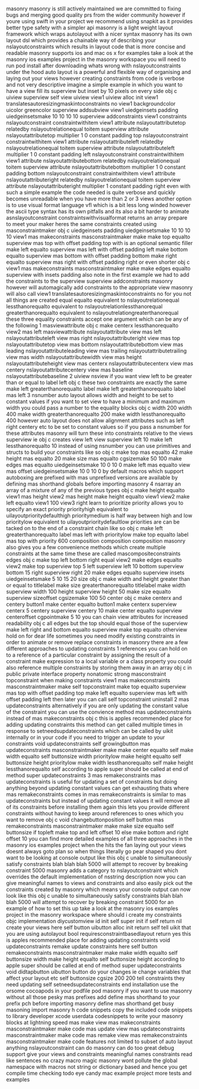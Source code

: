 masonry masonry is still actively maintained we are committed to fixing bugs and merging good quality prs from the wider community however if youre using swift in your project we recommend using snapkit as it provides better type safety with a simpler api masonry is a light weight layout framework which wraps autolayout with a nicer syntax masonry has its own layout dsl which provides a chainable way of describing your nslayoutconstraints which results in layout code that is more concise and readable masonry supports ios and mac os x for examples take a look at the masonry ios examples project in the masonry workspace you will need to run pod install after downloading whats wrong with nslayoutconstraints under the hood auto layout is a powerful and flexible way of organising and laying out your views however creating constraints from code is verbose and not very descriptive imagine a simple example in which you want to have a view fill its superview but inset by 10 pixels on every side obj c uiview superview self view uiview view1 uiview alloc init view1 translatesautoresizingmaskintoconstraints no view1 backgroundcolor uicolor greencolor superview addsubview view1 uiedgeinsets padding uiedgeinsetsmake 10 10 10 10 superview addconstraints view1 constraints nslayoutconstraint constraintwithitem view1 attribute nslayoutattributetop relatedby nslayoutrelationequal toitem superview attribute nslayoutattributetop multiplier 1 0 constant padding top nslayoutconstraint constraintwithitem view1 attribute nslayoutattributeleft relatedby nslayoutrelationequal toitem superview attribute nslayoutattributeleft multiplier 1 0 constant padding left nslayoutconstraint constraintwithitem view1 attribute nslayoutattributebottom relatedby nslayoutrelationequal toitem superview attribute nslayoutattributebottom multiplier 1 0 constant padding bottom nslayoutconstraint constraintwithitem view1 attribute nslayoutattributeright relatedby nslayoutrelationequal toitem superview attribute nslayoutattributeright multiplier 1 constant padding right even with such a simple example the code needed is quite verbose and quickly becomes unreadable when you have more than 2 or 3 views another option is to use visual format language vfl which is a bit less long winded however the ascii type syntax has its own pitfalls and its also a bit harder to animate asnslayoutconstraint constraintswithvisualformat returns an array prepare to meet your maker heres the same constraints created using masconstraintmaker obj c uiedgeinsets padding uiedgeinsetsmake 10 10 10 10 view1 mas makeconstraints masconstraintmaker make make top equalto superview mas top with offset padding top with is an optional semantic filler make left equalto superview mas left with offset padding left make bottom equalto superview mas bottom with offset padding bottom make right equalto superview mas right with offset padding right or even shorter obj c view1 mas makeconstraints masconstraintmaker make make edges equalto superview with insets padding also note in the first example we had to add the constraints to the superview superview addconstraints masonry however will automagically add constraints to the appropriate view masonry will also call view1 translatesautoresizingmaskintoconstraints no for you not all things are created equal equalto equivalent to nslayoutrelationequal lessthanorequalto equivalent to nslayoutrelationlessthanorequal greaterthanorequalto equivalent to nslayoutrelationgreaterthanorequal these three equality constraints accept one argument which can be any of the following 1 masviewattribute obj c make centerx lessthanorequalto view2 mas left masviewattribute nslayoutattribute view mas left nslayoutattributeleft view mas right nslayoutattributeright view mas top nslayoutattributetop view mas bottom nslayoutattributebottom view mas leading nslayoutattributeleading view mas trailing nslayoutattributetrailing view mas width nslayoutattributewidth view mas height nslayoutattributeheight view mas centerx nslayoutattributecenterx view mas centery nslayoutattributecentery view mas baseline nslayoutattributebaseline 2 uiview nsview if you want view left to be greater than or equal to label left obj c these two constraints are exactly the same make left greaterthanorequalto label make left greaterthanorequalto label mas left 3 nsnumber auto layout allows width and height to be set to constant values if you want to set view to have a minimum and maximum width you could pass a number to the equality blocks obj c width 200 width 400 make width greaterthanorequalto 200 make width lessthanorequalto 400 however auto layout does not allow alignment attributes such as left right centery etc to be set to constant values so if you pass a nsnumber for these attributes masonry will turn these into constraints relative to the views superview ie obj c creates view left view superview left 10 make left lessthanorequalto 10 instead of using nsnumber you can use primitives and structs to build your constraints like so obj c make top mas equalto 42 make height mas equalto 20 make size mas equalto cgsizemake 50 100 make edges mas equalto uiedgeinsetsmake 10 0 10 0 make left mas equalto view mas offset uiedgeinsetsmake 10 0 10 0 by default macros which support autoboxing are prefixed with mas unprefixed versions are available by defining mas shorthand globals before importing masonry 4 nsarray an array of a mixture of any of the previous types obj c make height equalto view1 mas height view2 mas height make height equalto view1 view2 make left equalto view1 100 view3 right learn to prioritize priority allows you to specify an exact priority priorityhigh equivalent to uilayoutprioritydefaulthigh prioritymedium is half way between high and low prioritylow equivalent to uilayoutprioritydefaultlow priorities are can be tacked on to the end of a constraint chain like so obj c make left greaterthanorequalto label mas left with prioritylow make top equalto label mas top with priority 600 composition composition composition masonry also gives you a few convenience methods which create multiple constraints at the same time these are called mascompositeconstraints edges obj c make top left bottom right equal view2 make edges equalto view2 make top superview top 5 left superview left 10 bottom superview bottom 15 right superview right 20 make edges equalto superview insets uiedgeinsetsmake 5 10 15 20 size obj c make width and height greater than or equal to titlelabel make size greaterthanorequalto titlelabel make width superview width 100 height superview height 50 make size equalto superview sizeoffset cgsizemake 100 50 center obj c make centerx and centery button1 make center equalto button1 make centerx superview centerx 5 centery superview centery 10 make center equalto superview centeroffset cgpointmake 5 10 you can chain view attributes for increased readability obj c all edges but the top should equal those of the superview make left right and bottom equalto superview make top equalto otherview hold on for dear life sometimes you need modify existing constraints in order to animate or remove replace constraints in masonry there are a few different approaches to updating constraints 1 references you can hold on to a reference of a particular constraint by assigning the result of a constraint make expression to a local variable or a class property you could also reference multiple constraints by storing them away in an array obj c in public private interface property nonatomic strong masconstraint topconstraint when making constraints view1 mas makeconstraints masconstraintmaker make self topconstraint make top equalto superview mas top with offset padding top make left equalto superview mas left with offset padding left then later you can call self topconstraint uninstall 2 mas updateconstraints alternatively if you are only updating the constant value of the constraint you can use the convience method mas updateconstraints instead of mas makeconstraints obj c this is apples recommended place for adding updating constraints this method can get called multiple times in response to setneedsupdateconstraints which can be called by uikit internally or in your code if you need to trigger an update to your constraints void updateconstraints self growingbutton mas updateconstraints masconstraintmaker make make center equalto self make width equalto self buttonsize width prioritylow make height equalto self buttonsize height prioritylow make width lessthanorequalto self make height lessthanorequalto self according to apple super should be called at end of method super updateconstraints 3 mas remakeconstraints mas updateconstraints is useful for updating a set of constraints but doing anything beyond updating constant values can get exhausting thats where mas remakeconstraints comes in mas remakeconstraints is similar to mas updateconstraints but instead of updating constant values it will remove all of its constraints before installing them again this lets you provide different constraints without having to keep around references to ones which you want to remove obj c void changebuttonposition self button mas remakeconstraints masconstraintmaker make make size equalto self buttonsize if topleft make top and left offset 10 else make bottom and right offset 10 you can find more detailed examples of all three approaches in the masonry ios examples project when the hits the fan laying out your views doesnt always goto plan so when things literally go pear shaped you dont want to be looking at console output like this obj c unable to simultaneously satisfy constraints blah blah blah 5000 will attempt to recover by breaking constraint 5000 masonry adds a category to nslayoutconstraint which overrides the default implementation of nsstring description now you can give meaningful names to views and constraints and also easily pick out the constraints created by masonry which means your console output can now look like this obj c unable to simultaneously satisfy constraints blah blah blah 5000 will attempt to recover by breaking constraint 5000 for an example of how to set this up take a look at the masonry ios examples project in the masonry workspace where should i create my constraints objc implementation diycustomview id init self super init if self return nil create your views here self button uibutton alloc init return self tell uikit that you are using autolayout bool requiresconstraintbasedlayout return yes this is apples recommended place for adding updating constraints void updateconstraints remake update constraints here self button remakeconstraints masconstraintmaker make make width equalto self buttonsize width make height equalto self buttonsize height according to apple super should be called at end of method super updateconstraints void didtapbutton uibutton button do your changes ie change variables that affect your layout etc self buttonsize cgsize 200 200 tell constraints they need updating self setneedsupdateconstraints end installation use the orsome cocoapods in your podfile pod masonry if you want to use masonry without all those pesky mas prefixes add define mas shorthand to your prefix pch before importing masonry define mas shorthand get busy masoning import masonry h code snippets copy the included code snippets to library developer xcode userdata codesnippets to write your masonry blocks at lightning speed mas make view mas makeconstraints masconstraintmaker make code mas update view mas updateconstraints masconstraintmaker make code mas remake view mas remakeconstraints masconstraintmaker make code features not limited to subset of auto layout anything nslayoutconstraint can do masonry can do too great debug support give your views and constraints meaningful names constraints read like sentences no crazy macro magic masonry wont pollute the global namespace with macros not string or dictionary based and hence you get compile time checking todo eye candy mac example project more tests and examples